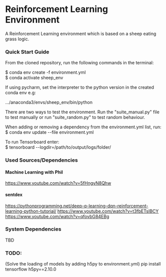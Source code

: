 # Reinforcement Learning Environment
A Reinforcement Learning environment which is based on a sheep eating grass logic.   

### Quick Start Guide
From the cloned repository, run the following commands in the terminal:

$ conda env create -f environment.yml  
$ conda activate sheep_env

If using pycharm, set the interpreter to the python version in the created conda env e.g:

.../anaconda3/envs/sheep_env/bin/python

There are two ways to test the environment. Run the "suite_manual.py" file to test manually or run "suite_random.py" to test random behaviour.   

When adding or removing a dependency from the environment.yml list, run:  
$ conda env update --file environment.yml

To run Tensorboard enter:  
$ tensorboard --logdir=/path/to/output/logs/folder/

### Used Sources/Dependencies

#### Machine Learning with Phil
https://www.youtube.com/watch?v=5fHngyN8Qhw

#### sentdex
https://pythonprogramming.net/deep-q-learning-dqn-reinforcement-learning-python-tutorial/
https://www.youtube.com/watch?v=t3fbETsIBCY  
https://www.youtube.com/watch?v=qfovbG84EBg

### System Dependencies 
TBD

### TODO:
(Solve the loading of models by adding h5py to environment.yml)
pip install tensorflow h5py==2.10.0